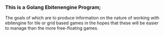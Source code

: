 ### This is a Golang Ebitenengine Program;

The goals of which are to produce information on the nature of working with ebitengine for tile or grid based games in the hopes that these will be easier to manage than the more free-floating games.